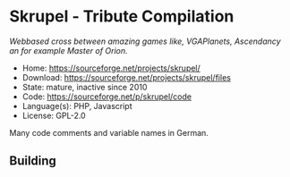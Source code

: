 # Skrupel - Tribute Compilation

_Webbased cross between amazing games like, VGAPlanets, Ascendancy an for example Master of Orion._

- Home: https://sourceforge.net/projects/skrupel/
- Download: https://sourceforge.net/projects/skrupel/files
- State: mature, inactive since 2010
- Code: https://sourceforge.net/p/skrupel/code
- Language(s): PHP, Javascript
- License: GPL-2.0

Many code comments and variable names in German.

## Building

